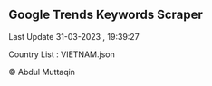 

## Google Trends Keywords Scraper 
 
Last Update 31-03-2023 , 19:39:27

Country List :
VIETNAM.json



© Abdul Muttaqin 
